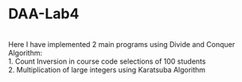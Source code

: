 # DAA-Lab4
<br>
Here I have implemented 2 main programs using Divide and Conquer Algorithm: <br>
1. Count Inversion in course code selections of 100 students <br>
2. Multiplication of large integers using Karatsuba Algorithm

